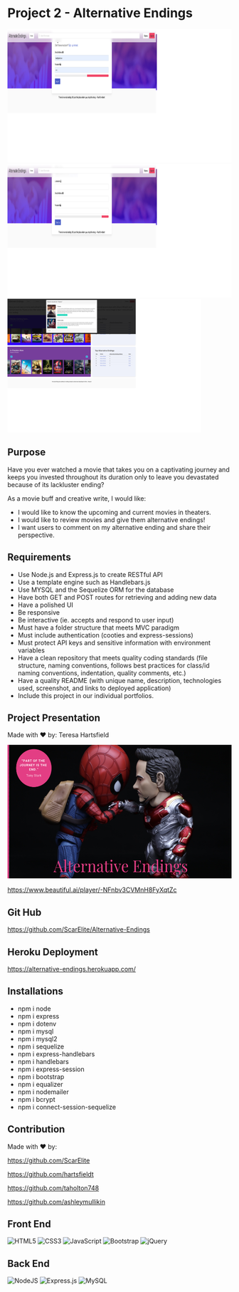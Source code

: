 # Project 2 - Alternative Endings

<img src="./public/assets/img/readme/login.png" alt="login-page" height="300px"/>
<img src="./public/assets/img/readme/signup.png" alt="signup-page" height="300px"/>
<img src="./public/assets/img/readme/searchmodal.png" alt="search box" height="300px"/>

## Purpose

Have you ever watched a movie that takes you on a captivating journey and keeps you invested throughout its duration only to leave you devastated because of its lackluster ending?

As a movie buff and creative write, I would like:

- I would like to know the upcoming and current movies in theaters.
- I would like to review movies and give them alternative endings!
- I want users to comment on my alternative ending and share their perspective.

## Requirements

- Use Node.js and Express.js to create RESTful API
- Use a template engine such as Handlebars.js
- Use MYSQL and the Sequelize ORM for the database
- Have both GET and POST routes for retrieving and adding new data
- Have a polished UI
- Be responsive
- Be interactive (ie. accepts and respond to user input)
- Must have a folder structure that meets MVC paradigm
- Must include authentication (cooties and express-sessions)
- Must protect API keys and sensitive information with environment variables
- Have a clean repository that meets quality coding standards (file structure, naming conventions, follows best practices for class/id naming conventions, indentation, quality comments, etc.)
- Have a quality README (with unique name, description, technologies used, screenshot, and links to deployed application)
- Include this project in our individual portfolios.

## Project Presentation

Made with ❤️ by: Teresa Hartsfield

<img src="./public/assets/img/readme/presentation.png" alt="presentation-slide" height="300px"/>

https://www.beautiful.ai/player/-NFnbv3CVMnH8FyXqtZc

## Git Hub

https://github.com/ScarElite/Alternative-Endings

## Heroku Deployment

https://alternative-endings.herokuapp.com/

## Installations

- npm i node
- npm i express
- npm i dotenv
- npm i mysql
- npm i mysql2
- npm i sequelize
- npm i express-handlebars
- npm i handlebars
- npm i express-session
- npm i bootstrap
- npm i equalizer
- npm i nodemailer
- npm i bcrypt
- npm i connect-session-sequelize

## Contribution

Made with ❤️ by:

https://github.com/ScarElite

https://github.com/hartsfieldt

https://github.com/taholton748

https://github.com/ashleymullikin

## Front End

![HTML5](https://img.shields.io/badge/html5-%23E34F26.svg?style=for-the-badge&logo=html5&logoColor=white)
![CSS3](https://img.shields.io/badge/css3-%231572B6.svg?style=for-the-badge&logo=css3&logoColor=white)
![JavaScript](https://img.shields.io/badge/javascript-%23323330.svg?style=for-the-badge&logo=javascript&logoColor=%23F7DF1E)
![Bootstrap](https://img.shields.io/badge/bootstrap-%23563D7C.svg?style=for-the-badge&logo=bootstrap&logoColor=white)
![jQuery](https://img.shields.io/badge/jquery-%230769AD.svg?style=for-the-badge&logo=jquery&logoColor=white)

## Back End

![NodeJS](https://img.shields.io/badge/node.js-6DA55F?style=for-the-badge&logo=node.js&logoColor=white)
![Express.js](https://img.shields.io/badge/express.js-%23404d59.svg?style=for-the-badge&logo=express&logoColor=%2361DAFB)
![MySQL](https://img.shields.io/badge/mysql-%2300f.svg?style=for-the-badge&logo=mysql&logoColor=white)
